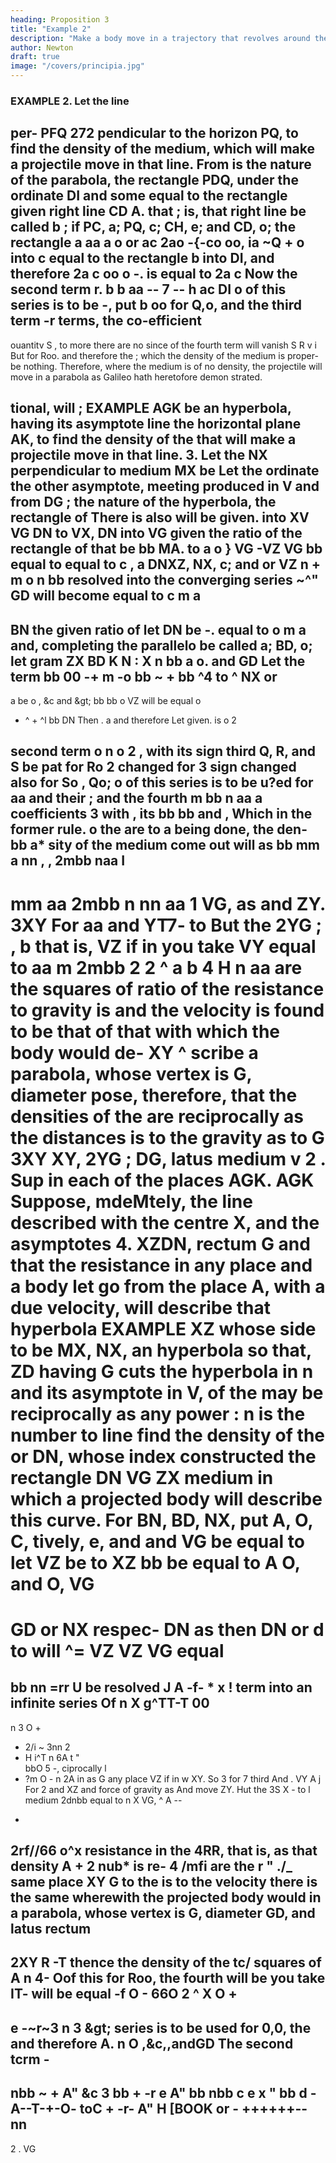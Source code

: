 ```yaml
---
heading: Proposition 3
title: "Example 2"
description: "Make a body move in a trajectory that revolves around the center of force in the same way as another body in the same trajectory at rest"
author: Newton
draft: true
image: "/covers/principia.jpg"
---
```





### EXAMPLE 2. Let the line

per-
PFQ
272
pendicular to the horizon PQ, to find the density of the medium, which
will make a projectile move in that line.
From
is
the nature of the parabola, the rectangle PDQ,
under the ordinate DI and some
equal to the rectangle
given right line
CD
A.
that
;
is,
that right line be called b ;
if
PC, a; PQ, c; CH, e; and CD, o; the rectangle a
aa
a
o or ac
2ao -{-co
oo, ia
~Q + o into c
equal to the rectangle b into DI, and therefore
2a
c
oo
o
-.
is
equal to
2a
c
Now the second term
r.
b
b
aa
-- 7 --
h
ac
DI
o of this series is to be
-,
put
b
oo
for Q,o,
and the third term -r
terms, the co-efficient
-
ouantitv
S
,
to
more
there are no
since
of the fourth term will vanish
S
R v i
But
for Roo.
and therefore the
;
which the density of the medium
is
proper-
be nothing. Therefore, where the medium is of no density,
the projectile will move in a parabola as Galileo hath heretofore demon
strated.

tional, will
;
EXAMPLE
AGK
be an hyperbola, having its asymptote
line
the horizontal plane AK, to find the density of the
that will make a projectile move in that line.
3.
Let the
NX perpendicular to
medium
MX be
Let
the ordinate
the other asymptote, meeting
produced in V and from
DG
;
the nature of the hyperbola, the rectangle of
There is also
will be given.
into
XV
VG
DN to VX,
DN into VG
given the ratio of
the rectangle of
that be bb
MA.
to
a
o
}
VG
-VZ VG
bb
equal to
equal to c
,
a
DNXZ,
NX, c; and
or
VZ
n
+
m o
n
bb
resolved into the converging series
~^&quot;
GD
will become equal to c
m a
-
BN
the given ratio of
let
DN be -.
equal to
o
m a
and, completing the parallelo
be called a; BD, o;
let
gram
ZX
BD K N
:
X
n
bb
a
o.
and
GD
Let the term
bb
00
-+ m
-o bb
~
+
bb
^4
to
^
NX
or
-
a
be
o
,
&c
and
&amp;gt;
bb
bb
o
VZ
will be equal
o
+ ^ + ^l
bb
DN
Then
.
a
and therefore
Let
given.
is
o 2

second term
o
n
o 2 , with its sign
third
Q, R, and S
be pat for
Ro 2
changed for
3
sign changed also for So
,
Qo;
o of this series is to be u?ed for
aa
and their
;
and the fourth
m bb
n aa a
coefficients
3
with
,
its
bb
bb
and
,
Which
in the former rule.
o
the
are to
a
being done, the den-
bb
a*
sity of the
medium
come out
will
as
bb mm
a nn
, ,
2mbb
naa
I
-
mm
aa
2mbb
n
nn
aa
1
VG, as
and ZY.
3XY
For aa and
YT7-
to
But the
2YG
;
,
b
that
is,
VZ
if in
you take
VY
equal to
aa
m
2mbb
2
2
^ a
b 4
H
n
aa
are the squares of
ratio of the resistance to gravity is
and the velocity
is
found
to be that of
that with which the body would de-
XY
^
scribe a parabola,
whose vertex
is
G, diameter
pose, therefore, that the densities of the
are reciprocally as the distances
is to the gravity as
to
G
3XY
XY,
2YG
;
DG, latus
medium
v
2
.
Sup
in each of the places
AGK.
AGK
Suppose, mdeMtely, the line
described with the centre X, and the asymptotes
4.
XZDN,
rectum
G
and that the resistance in any place
and a body let go from the place A,
with a due velocity, will describe that hyperbola
EXAMPLE
XZ
whose side to be
MX, NX,
an hyperbola
so that,
ZD
having
G
cuts the hyperbola in
n
and its asymptote in V,
of the
may be reciprocally as any power
:
n
is
the
number
to
line
find the density of the
or DN, whose index
constructed the rectangle
DN
VG
ZX
medium
in which a projected body will describe this curve.
For BN, BD, NX, put A, O, C,
tively,
e,
and
and
VG
be equal to
let
VZ
be to
XZ
bb
be equal to
A
O, and
O,
VG
==
GD or NX
respec-
DN as
then DN
or
d
to
will
^= VZ
VZ VG equal
=
bb
nn
=rr U be resolved J
A
-f-
*
x
!
term
into an infinite series
Of
n
X
g^TT-T
00
--
n 3
O +
+ 2/i ~
3nn
2
+ H
i^T n
6A
t
&quot;\
bbO 5
-,
ciprocally
l
+ ?m
O -
n
2A
in
as
G
any place
VZ
if in
w
XY.
So 3
for
7
third
And
.
VY
A j
For
2
and
XZ
and
force of gravity as
And
move
ZY. Hut the
3S X - to
l
medium
2dnbb
equal to
n
X VG,
^ A --
*
2rf//66
o^x
resistance in the
4RR,
that
is,
as
that density
A +
2
nub*
is
re-
4
/mfi
are the
r
&quot;
./\_
same place
XY
G
to the
is
to
the velocity there is the same wherewith the
projected body would
in a parabola, whose vertex is G, diameter GD, and latus rectum
-
2XY
R
-T
thence the density of the
tc/
squares of
A n 4- Oof this
for Roo, the fourth
will be
you take
IT-
will be equal
-f
O -
66O 2
^
X O +
-
e
-\~r~3
n
3
&amp;gt;
series is to be used for 0,0, the
and therefore
A.
n
O ,&c,,andGD
The second tcrm -
-
nbb
~
+
A&quot;
&c
3
bb
+
-r
e
A&quot;
bb
nbb
c
e
x
&quot;
bb
d
-A--T-+-O-
toC
+
-r-
A&quot;
H
[BOOK
or - ++++++--
nn
-
2
.
VG

